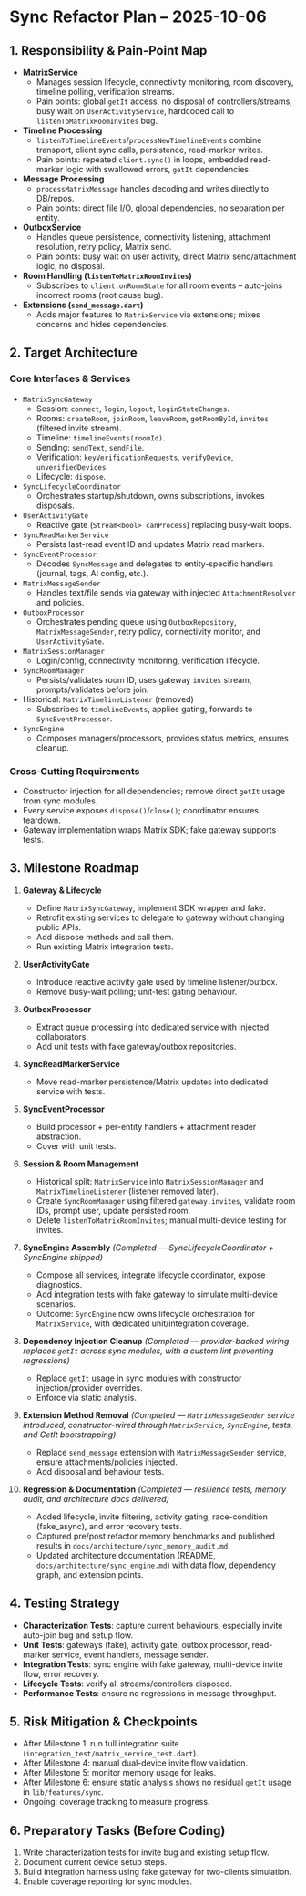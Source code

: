 # Sync Refactor Plan – 2025-10-06

## 1. Responsibility & Pain-Point Map

- **MatrixService**
  - Manages session lifecycle, connectivity monitoring, room discovery, timeline polling, verification streams.
  - Pain points: global `getIt` access, no disposal of controllers/streams, busy wait on `UserActivityService`, hardcoded call to `listenToMatrixRoomInvites` bug.
- **Timeline Processing**
  - `listenToTimelineEvents`/`processNewTimelineEvents` combine transport, client sync calls, persistence, read-marker writes.
  - Pain points: repeated `client.sync()` in loops, embedded read-marker logic with swallowed errors, `getIt` dependencies.
- **Message Processing**
  - `processMatrixMessage` handles decoding and writes directly to DB/repos.
  - Pain points: direct file I/O, global dependencies, no separation per entity.
- **OutboxService**
  - Handles queue persistence, connectivity listening, attachment resolution, retry policy, Matrix send.
  - Pain points: busy wait on user activity, direct Matrix send/attachment logic, no disposal.
- **Room Handling (`listenToMatrixRoomInvites`)**
  - Subscribes to `client.onRoomState` for all room events – auto-joins incorrect rooms (root cause bug).
- **Extensions (`send_message.dart`)**
  - Adds major features to `MatrixService` via extensions; mixes concerns and hides dependencies.

## 2. Target Architecture

### Core Interfaces & Services
- `MatrixSyncGateway`
  - Session: `connect`, `login`, `logout`, `loginStateChanges`.
  - Rooms: `createRoom`, `joinRoom`, `leaveRoom`, `getRoomById`, `invites` (filtered invite stream).
  - Timeline: `timelineEvents(roomId)`.
  - Sending: `sendText`, `sendFile`.
  - Verification: `keyVerificationRequests`, `verifyDevice`, `unverifiedDevices`.
  - Lifecycle: `dispose`.
- `SyncLifecycleCoordinator`
  - Orchestrates startup/shutdown, owns subscriptions, invokes disposals.
- `UserActivityGate`
  - Reactive gate (`Stream<bool> canProcess`) replacing busy-wait loops.
- `SyncReadMarkerService`
  - Persists last-read event ID and updates Matrix read markers.
- `SyncEventProcessor`
  - Decodes `SyncMessage` and delegates to entity-specific handlers (journal, tags, AI config, etc.).
- `MatrixMessageSender`
  - Handles text/file sends via gateway with injected `AttachmentResolver` and policies.
- `OutboxProcessor`
  - Orchestrates pending queue using `OutboxRepository`, `MatrixMessageSender`, retry policy, connectivity monitor, and `UserActivityGate`.
- `MatrixSessionManager`
  - Login/config, connectivity monitoring, verification lifecycle.
- `SyncRoomManager`
  - Persists/validates room ID, uses gateway `invites` stream, prompts/validates before join.
- Historical: `MatrixTimelineListener` (removed)
  - Subscribes to `timelineEvents`, applies gating, forwards to `SyncEventProcessor`.
- `SyncEngine`
  - Composes managers/processors, provides status metrics, ensures cleanup.

### Cross-Cutting Requirements
- Constructor injection for all dependencies; remove direct `getIt` usage from sync modules.
- Every service exposes `dispose()`/`close()`; coordinator ensures teardown.
- Gateway implementation wraps Matrix SDK; fake gateway supports tests.

## 3. Milestone Roadmap

1. **Gateway & Lifecycle**
   - Define `MatrixSyncGateway`, implement SDK wrapper and fake.
   - Retrofit existing services to delegate to gateway without changing public APIs.
   - Add dispose methods and call them.
   - Run existing Matrix integration tests.

2. **UserActivityGate**
   - Introduce reactive activity gate used by timeline listener/outbox.
   - Remove busy-wait polling; unit-test gating behaviour.

3. **OutboxProcessor**
   - Extract queue processing into dedicated service with injected collaborators.
   - Add unit tests with fake gateway/outbox repositories.

4. **SyncReadMarkerService**
   - Move read-marker persistence/Matrix updates into dedicated service with tests.

5. **SyncEventProcessor**
   - Build processor + per-entity handlers + attachment reader abstraction.
   - Cover with unit tests.

6. **Session & Room Management**
   - Historical split: `MatrixService` into `MatrixSessionManager` and `MatrixTimelineListener` (listener removed later).
   - Create `SyncRoomManager` using filtered `gateway.invites`, validate room IDs, prompt user, update persisted room.
   - Delete `listenToMatrixRoomInvites`; manual multi-device testing for invites.

7. **SyncEngine Assembly** *(Completed — SyncLifecycleCoordinator + SyncEngine shipped)*
   - Compose all services, integrate lifecycle coordinator, expose diagnostics.
   - Add integration tests with fake gateway to simulate multi-device scenarios.
   - Outcome: `SyncEngine` now owns lifecycle orchestration for `MatrixService`, with dedicated unit/integration coverage.

8. **Dependency Injection Cleanup** *(Completed — provider-backed wiring replaces `getIt` across sync modules, with a custom lint preventing regressions)*
   - Replace `getIt` usage in sync modules with constructor injection/provider overrides.
   - Enforce via static analysis.

9. **Extension Method Removal** *(Completed — `MatrixMessageSender` service introduced, constructor-wired through `MatrixService`, `SyncEngine`, tests, and GetIt bootstrapping)*
   - Replace `send_message` extension with `MatrixMessageSender` service, ensure attachments/policies injected.
   - Add disposal and behaviour tests.

10. **Regression & Documentation** *(Completed — resilience tests, memory audit, and architecture docs delivered)*
    - Added lifecycle, invite filtering, activity gating, race-condition (fake_async), and error recovery tests.
    - Captured pre/post refactor memory benchmarks and published results in `docs/architecture/sync_memory_audit.md`.
    - Updated architecture documentation (README, `docs/architecture/sync_engine.md`) with data flow, dependency graph, and extension points.

## 4. Testing Strategy

- **Characterization Tests**: capture current behaviours, especially invite auto-join bug and setup flow.
- **Unit Tests**: gateways (fake), activity gate, outbox processor, read-marker service, event handlers, message sender.
- **Integration Tests**: sync engine with fake gateway, multi-device invite flow, error recovery.
- **Lifecycle Tests**: verify all streams/controllers disposed.
- **Performance Tests**: ensure no regressions in message throughput.

## 5. Risk Mitigation & Checkpoints

- After Milestone 1: run full integration suite (`integration_test/matrix_service_test.dart`).
- After Milestone 4: manual dual-device invite flow validation.
- After Milestone 5: monitor memory usage for leaks.
- After Milestone 6: ensure static analysis shows no residual `getIt` usage in `lib/features/sync`.
- Ongoing: coverage tracking to measure progress.

## 6. Preparatory Tasks (Before Coding)

1. Write characterization tests for invite bug and existing setup flow.
2. Document current device setup steps.
3. Build integration harness using fake gateway for two-clients simulation.
4. Enable coverage reporting for sync modules.
